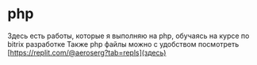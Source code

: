 # php
Здесь есть работы, которые я выполняю на php, обучаясь на курсе по bitrix разработке
Также php файлы можно с удобством посмотреть [https://replit.com/@aeroserg?tab=repls](здесь)
